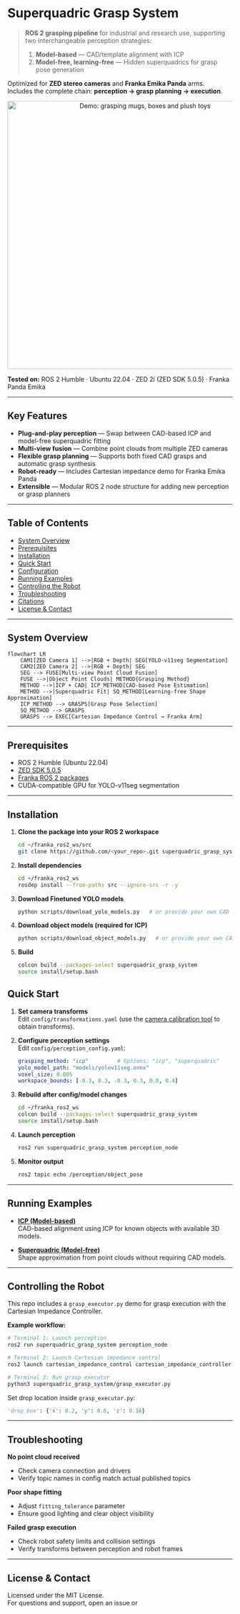 # Superquadric Grasp System

> **ROS 2 grasping pipeline** for industrial and research use, supporting two interchangeable perception strategies:  
> 1. **Model-based** — CAD/template alignment with ICP  
> 2. **Model-free, learning-free** — Hidden superquadrics for grasp pose generation

Optimized for **ZED stereo cameras** and **Franka Emika Panda** arms.  
Includes the complete chain: **perception → grasp planning → execution**.

<p align="center">
  <img src="resource/grasp_demo.gif" width="600" alt="Demo: grasping mugs, boxes and plush toys"/>
</p>

**Tested on:** ROS 2 Humble · Ubuntu 22.04 · ZED 2i (ZED SDK 5.0.5) · Franka Panda Emika

---

## Key Features

- **Plug-and-play perception** — Swap between CAD-based ICP and model-free superquadric fitting  
- **Multi-view fusion** — Combine point clouds from multiple ZED cameras  
- **Flexible grasp planning** — Supports both fixed CAD grasps and automatic grasp synthesis  
- **Robot-ready** — Includes Cartesian impedance demo for Franka Emika Panda  
- **Extensible** — Modular ROS 2 node structure for adding new perception or grasp planners  

---

## Table of Contents

- [System Overview](#system-overview)
- [Prerequisites](#prerequisites)
- [Installation](#installation)
- [Quick Start](#quick-start)
- [Configuration](#configuration)
- [Running Examples](#running-examples)
- [Controlling the Robot](#controlling-the-robot)
- [Troubleshooting](#troubleshooting)
- [Citations](#citations)
- [License & Contact](#license--contact)

---

## System Overview

```mermaid
flowchart LR
    CAM1[ZED Camera 1] -->|RGB + Depth| SEG[YOLO-v11seg Segmentation]
    CAM2[ZED Camera 2] -->|RGB + Depth| SEG
    SEG --> FUSE[Multi-view Point Cloud Fusion]
    FUSE -->|Object Point Clouds| METHOD{Grasping Method}
    METHOD -->|ICP + CAD| ICP_METHOD[CAD-based Pose Estimation]
    METHOD -->|Superquadric Fit| SQ_METHOD[Learning-free Shape Approximation]
    ICP_METHOD --> GRASPS[Grasp Pose Selection]
    SQ_METHOD --> GRASPS
    GRASPS --> EXEC[Cartesian Impedance Control → Franka Arm]
```

---

## Prerequisites

- ROS 2 Humble (Ubuntu 22.04)  
- [ZED SDK 5.0.5](https://www.stereolabs.com/en-ch/developers/release)  
- [Franka ROS 2 packages](https://github.com/frankarobotics/franka_ros2)  
- CUDA-compatible GPU for YOLO-v11seg segmentation  

---

## Installation

1. **Clone the package into your ROS 2 workspace**
   ```bash
   cd ~/franka_ros2_ws/src
   git clone https://github.com/<your_repo>.git superquadric_grasp_system
   ```

2. **Install dependencies**
   ```bash
   cd ~/franka_ros2_ws
   rosdep install --from-paths src --ignore-src -r -y
   ```

3. **Download Finetuned YOLO models**
   ```bash
   python scripts/download_yolo_models.py   # or provide your own CAD files
   ```
   
4. **Download object models (required for ICP)**
   ```bash
   python scripts/download_object_models.py   # or provide your own CAD files
   ```
  
5. **Build**
   ```bash
   colcon build --packages-select superquadric_grasp_system
   source install/setup.bash
   ```

## Quick Start

1. **Set camera transforms**  
   Edit `config/transformations.yaml` (use the [camera calibration tool](https://github.com/MrGerencser/camera_calibration) to obtain transforms).

2. **Configure perception settings**  
   Edit `config/perception_config.yaml`:
   ```yaml
   grasping_method: "icp"         # Options: "icp", "superquadric"
   yolo_model_path: "models/yolov11seg.onnx"
   voxel_size: 0.005
   workspace_bounds: [-0.3, 0.3, -0.3, 0.3, 0.0, 0.4]
   ```

3. **Rebuild after config/model changes**
   ```bash
   cd ~/franka_ros2_ws
   colcon build --packages-select superquadric_grasp_system
   source install/setup.bash
   ```

4. **Launch perception**
   ```bash
   ros2 run superquadric_grasp_system perception_node
   ```

5. **Monitor output**
   ```bash
   ros2 topic echo /perception/object_pose
   ```

---

## Running Examples

- [**ICP (Model-based)**](examples/icp.md)  
  CAD-based alignment using ICP for known objects with available 3D models.

- [**Superquadric (Model-free)**](examples/superquadric.md)  
  Shape approximation from point clouds without requiring CAD models.

---

## Controlling the Robot

This repo includes a `grasp_executor.py` demo for grasp execution with the Cartesian Impedance Controller.

**Example workflow:**
```bash
# Terminal 1: Launch perception
ros2 run superquadric_grasp_system perception_node

# Terminal 2: Launch Cartesian impedance control
ros2 launch cartesian_impedance_control cartesian_impedance_controller.launch.py

# Terminal 3: Run grasp executor
python3 superquadric_grasp_system/grasp_executor.py
```

Set drop location inside `grasp_executor.py`:
```python
'drop_box': {'x': 0.2, 'y': 0.6, 'z': 0.18}
```

---

## Troubleshooting

**No point cloud received**
- Check camera connection and drivers
- Verify topic names in config match actual published topics

**Poor shape fitting**
- Adjust `fitting_tolerance` parameter
- Ensure good lighting and clear object visibility

**Failed grasp execution**
- Check robot safety limits and collision settings
- Verify transforms between perception and robot frames

---

## License & Contact

Licensed under the MIT License.  
For questions and support, open an issue or
